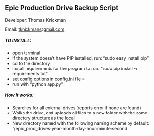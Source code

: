 ## Epic Production Drive Backup Script

Developer: Thomas Knickman

Email: tknickman@gmail.com

##### TO INSTALL:
* open terminal
* if the system doesn’t have PIP installed, run: “sudo easy_install pip”
* cd to the directory
* install requirements for the program to run: “sudo pip install -r requirements.txt”
* set config options in config.ini file =
* run with “python app.py”


##### How it works:

* Searches for all external drives (reports error if none are found)
* Walks the drive, and uploads all files to a new folder with the same directory structure as the local 
* New directory named with the following naming scheme by default: “/epic_prod_drives-year-month-day-hour:minute:second

